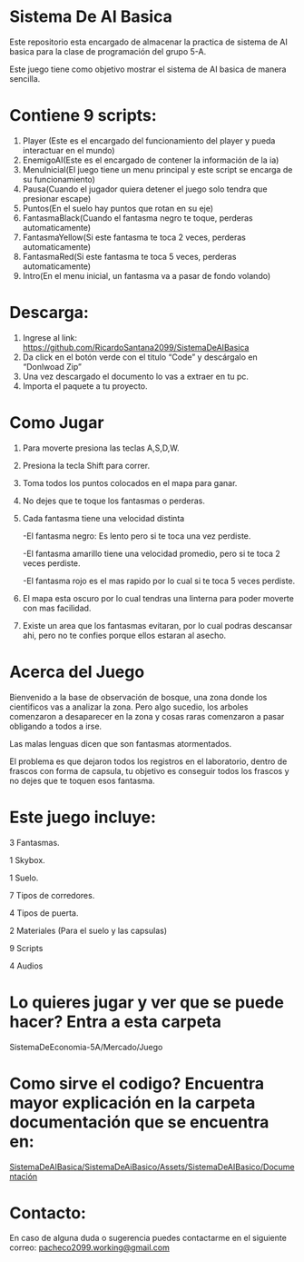 # Sistema De AI Basica
Este repositorio esta encargado de almacenar la practica de sistema de AI basica para la clase de programación del grupo 5-A.


Este juego tiene como objetivo mostrar el sistema de AI basica de manera sencilla.


# Contiene 9 scripts:
1. Player (Este es el encargado del funcionamiento del player y pueda interactuar en el mundo)
2. EnemigoAI(Este es el encargado de contener la información de la ia)
3. MenuInicial(El juego tiene un menu principal y este script se encarga de su funcionamiento)
4. Pausa(Cuando el jugador quiera detener el juego solo tendra que presionar escape)
5. Puntos(En el suelo hay puntos que rotan en su eje)
6. FantasmaBlack(Cuando el fantasma negro te toque, perderas automaticamente)
7. FantasmaYellow(Si este fantasma te toca 2 veces, perderas automaticamente)
8. FantasmaRed(Si este fantasma te toca 5 veces, perderas automaticamente)
9. Intro(En el menu inicial, un fantasma va a pasar de fondo volando)

# Descarga:
1. Ingrese al link: https://github.com/RicardoSantana2099/SistemaDeAIBasica
2. Da click en el botón verde con el titulo “Code” y descárgalo en “Donlwoad Zip”
3. Una vez descargado el documento lo vas a extraer en tu pc.
4. Importa el paquete a tu proyecto.


# Como Jugar
1. Para moverte presiona las teclas A,S,D,W.
2. Presiona la tecla Shift para correr.
3. Toma todos los puntos colocados en el mapa para ganar.
4. No dejes que te toque los fantasmas o perderas.
5. Cada fantasma tiene una velocidad distinta

   -El fantasma negro: Es lento pero si te toca una vez perdiste.
   
   -El fantasma amarillo tiene una velocidad promedio, pero si te toca 2 veces perdiste.
   
   -El fantasma rojo es el mas rapido por lo cual si te toca 5 veces perdiste.
   
6. El mapa esta oscuro por lo cual tendras una linterna para poder moverte con mas facilidad.
7. Existe un area que los fantasmas evitaran, por lo cual podras descansar ahi, pero no te confies porque ellos estaran al asecho.

# Acerca del Juego

Bienvenido a la base de observación de bosque, una zona donde los cientificos vas a analizar la zona.
Pero algo sucedio, los arboles comenzaron a desaparecer en la zona y cosas raras comenzaron a pasar
obligando a todos a irse.

Las malas lenguas dicen que son fantasmas atormentados.

El problema es que dejaron todos los registros en el laboratorio, dentro de frascos con forma de capsula, tu objetivo
es conseguir todos los frascos y no dejes que te toquen esos fantasma.


# Este juego incluye:

3 Fantasmas.

1 Skybox.

1 Suelo.

7 Tipos de corredores.

4 Tipos de puerta.

2 Materiales (Para el suelo y las capsulas)

9 Scripts

4 Audios

# Lo quieres jugar y ver que se puede hacer? Entra a esta carpeta

SistemaDeEconomia-5A/Mercado/Juego


# Como sirve el codigo? Encuentra mayor explicación en la carpeta documentación que se encuentra en: 


[SistemaDeAIBasica/SistemaDeAiBasico/Assets/SistemaDeAIBasico/Documentación](https://github.com/RicardoSantana2099/SistemaDeAIBasica/tree/main/SistemaDeAiBasico/Assets/SistemaDeAIBasico/Documentaci%C3%B3n)


# Contacto:

En caso de alguna duda o sugerencia puedes contactarme en el siguiente correo:
pacheco2099.working@gmail.com

